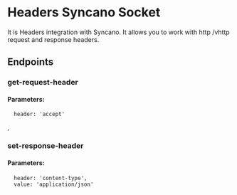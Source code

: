 # Headers Syncano Socket

It is Headers integration with Syncano. It allows you to work with http /vhttp request and response headers.

## Endpoints

### get-request-header

#### Parameters:

      header: 'accept'

,
### set-response-header

#### Parameters:

      header: 'content-type',
      value: 'application/json'

